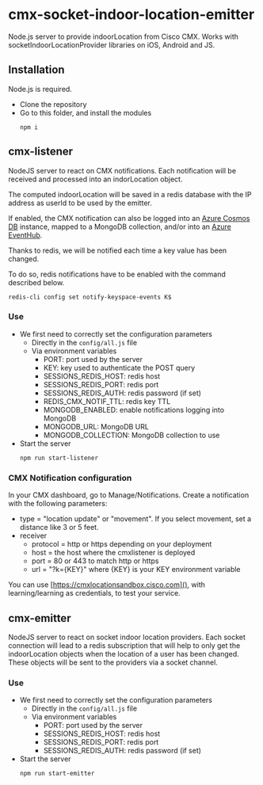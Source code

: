 # cmx-socket-indoor-location-emitter
Node.js server to provide indoorLocation from Cisco CMX.
Works with socketIndoorLocationProvider libraries on iOS, Android and JS.


## Installation

Node.js is required.

*   Clone the repository
*   Go to this folder, and install the modules
    ```
    npm i
    ```

## cmx-listener

NodeJS server to react on CMX notifications.
Each notification will be received and processed into an indorLocation object.

The computed indoorLocation will be saved in a redis database with the IP address as userId to be used by the emitter.

If enabled, the CMX notification can also be logged into an [Azure Cosmos DB](https://azure.microsoft.com/en-us/services/cosmos-db) instance, mapped to a MongoDB collection, and/or into an [Azure EventHub](https://azure.microsoft.com/en-us/services/event-hubs/).

Thanks to redis, we will be notified each time a key value has been changed.

To do so, redis notifications have to be enabled with the command described below.
```
redis-cli config set notify-keyspace-events K$
```

### Use

*   We first need to correctly set the configuration parameters
    *   Directly in the `config/all.js` file
    *   Via environment variables
        *   PORT: port used by the server
        *   KEY: key used to authenticate the POST query
        *   SESSIONS_REDIS_HOST: redis host
        *   SESSIONS_REDIS_PORT: redis port
        *   SESSIONS_REDIS_AUTH: redis password (if set)
        *   REDIS_CMX_NOTIF_TTL: redis key TTL
        *   MONGODB_ENABLED: enable notifications logging into MongoDB
        *   MONGODB_URL: MongoDB URL
        *   MONGODB_COLLECTION: MongoDB collection to use
*   Start the server
    ```
    npm run start-listener
    ```

### CMX Notification configuration

In your CMX dashboard, go to Manage/Notifications.
Create a notification with the following parameters:

*   type = "location update" or "movement". If you select movement, set a distance like 3 or 5 feet.
*   receiver
    *   protocol = http or https depending on your deployment
    *   host = the host where the cmxlistener is deployed
    *   port = 80 or 443 to match http or https
    *   url = "?k={KEY}" where {KEY} is your KEY environment variable

You can use [https://cmxlocationsandbox.cisco.com](), with learning/learning as credentials, to test your service.

## cmx-emitter

NodeJS server to react on socket indoor location providers.
Each socket connection will lead to a redis subscription that will help to only get the indoorLocation objects when the location of a user has been changed.
These objects will be sent to the providers via a socket channel.

### Use

*   We first need to correctly set the configuration parameters
    *   Directly in the `config/all.js` file
    *   Via environment variables
        *   PORT: port used by the server
        *   SESSIONS_REDIS_HOST: redis host
        *   SESSIONS_REDIS_PORT: redis port
        *   SESSIONS_REDIS_AUTH: redis password (if set)
*   Start the server
    ```
    npm run start-emitter
    ```
